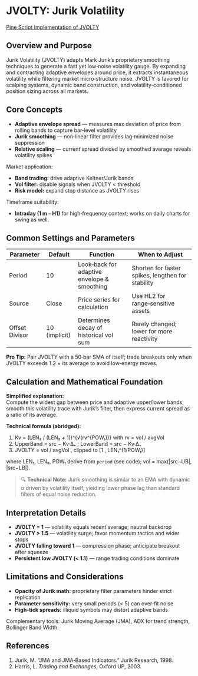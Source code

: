 # JVOLTY: Jurik Volatility

[Pine Script Implementation of JVOLTY](https://github.com/mihakralj/pinescript/blob/main/indicators/volatility/jvolty.pine)

## Overview and Purpose

Jurik Volatility (JVOLTY) adapts Mark Jurik’s proprietary smoothing techniques to generate a fast yet low‑noise volatility gauge. By expanding and contracting adaptive envelopes around price, it extracts instantaneous volatility while filtering market micro‑structure noise. JVOLTY is favored for scalping systems, dynamic band construction, and volatility‑conditioned position sizing across all markets.

## Core Concepts

* **Adaptive envelope spread** — measures max deviation of price from rolling bands to capture bar‑level volatility  
* **Jurik smoothing** — non‑linear filter provides lag‑minimized noise suppression  
* **Relative scaling** — current spread divided by smoothed average reveals volatility spikes

Market application:  

* **Band trading:** drive adaptive Keltner/Jurik bands  
* **Vol filter:** disable signals when JVOLTY < threshold  
* **Risk model:** expand stop distance as JVOLTY rises

Timeframe suitability:  

* **Intraday (1 m – H1)** for high‑frequency context; works on daily charts for swing as well.

## Common Settings and Parameters

| Parameter | Default | Function | When to Adjust |
|-----------|---------|----------|---------------|
| Period | 10 | Look‑back for adaptive envelope & smoothing | Shorten for faster spikes, lengthen for stability |
| Source | Close | Price series for calculation | Use HL2 for range‑sensitive assets |
| Offset Divisor | 10 (implicit) | Determines decay of historical vol sum | Rarely changed; lower for more reactivity |

**Pro Tip:** Pair JVOLTY with a 50‑bar SMA of itself; trade breakouts only when JVOLTY exceeds 1.2 × its average to avoid low‑energy moves.

## Calculation and Mathematical Foundation

**Simplified explanation:**  
Compute the widest gap between price and adaptive upper/lower bands, smooth this volatility trace with Jurik’s filter, then express current spread as a ratio of its average.

**Technical formula (abridged):**

1. Kv = (LEN₂ / (LEN₂ + 1))^{√(rv^{POW₁})} with rv = vol / avgVol  
2. UpperBand = src − Kv·Δ₊ ; LowerBand = src − Kv·Δ₋  
3. JVOLTY = vol / avgVol , clipped to [1 , LEN₁^{1/POW₁}]

where LEN₁, LEN₂, POW₁ derive from `period` (see code); vol = max(|src−UB|, |src−LB|).

> 🔍 **Technical Note:** Jurik smoothing is similar to an EMA with dynamic α driven by volatility itself, yielding lower phase lag than standard filters of equal noise reduction.

## Interpretation Details

* **JVOLTY = 1** — volatility equals recent average; neutral backdrop  
* **JVOLTY > 1.5** — volatility surge; favor momentum tactics and wider stops  
* **JVOLTY falling toward 1** — compression phase; anticipate breakout after squeeze  
* **Persistent low JVOLTY (< 1.1)** — range trading conditions dominate

## Limitations and Considerations

* **Opacity of Jurik math:** proprietary filter parameters hinder strict replication  
* **Parameter sensitivity:** very small periods (< 5) can over‑fit noise  
* **High‑tick spreads:** illiquid symbols may distort adaptive bands

Complementary tools: Jurik Moving Average (JMA), ADX for trend strength, Bollinger Band Width.

## References

1. Jurik, M. “JMA and JMA‑Based Indicators.” Jurik Research, 1998.  
2. Harris, L. *Trading and Exchanges*, Oxford UP, 2003.
